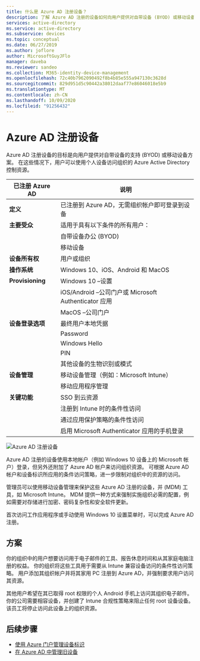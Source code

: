 ```yaml
---
title: 什么是 Azure AD 注册设备？
description: 了解 Azure AD 注册的设备如何向用户提供对自带设备 (BYOD) 或移动设备方案的支持。
services: active-directory
ms.service: active-directory
ms.subservice: devices
ms.topic: conceptual
ms.date: 06/27/2019
ms.author: joflore
author: MicrosoftGuyJFlo
manager: daveba
ms.reviewer: sandeo
ms.collection: M365-identity-device-management
ms.openlocfilehash: 72c40b7962090492f8b4b85e555a947130c3628d
ms.sourcegitcommit: 829d951d5c90442a38012daaf77e86046018e5b9
ms.translationtype: MT
ms.contentlocale: zh-CN
ms.lasthandoff: 10/09/2020
ms.locfileid: "91256432"
---
```

# <a name="azure-ad-registered-devices"></a>Azure AD 注册设备

Azure AD 注册设备的目标是向用户提供对自带设备的支持 (BYOD) 或移动设备方案。 在这些情况下，用户可以使用个人设备访问组织的 Azure Active Directory 控制资源。

| 已注册 Azure AD | 说明 |
| --- | --- |
| **定义** | 已注册到 Azure AD，无需组织帐户即可登录到设备 |
| **主要受众** | 适用于具有以下条件的所有用户： |
|   | 自带设备办公 (BYOD) |
|   | 移动设备 |
| **设备所有权** | 用户或组织 |
| **操作系统** | Windows 10、iOS、Android 和 MacOS |
| **Provisioning** | Windows 10 –设置 |
|   | iOS/Android –公司门户或 Microsoft Authenticator 应用 |
|   | MacOS –公司门户 |
| **设备登录选项** | 最终用户本地凭据 |
|   | Password |
|   | Windows Hello |
|   | PIN |
|   | 其他设备的生物识别或模式 |
| **设备管理** | 移动设备管理（例如：Microsoft Intune） |
|   | 移动应用程序管理 |
| **关键功能** | SSO 到云资源 |
|   | 注册到 Intune 时的条件性访问 |
|   | 通过应用保护策略的条件性访问 |
|   | 启用 Microsoft Authenticator 应用的手机登录 |

![Azure AD 注册设备](./media/concept-azure-ad-register/azure-ad-registered-device.png)

Azure AD 注册的设备使用本地帐户（例如 Windows 10 设备上的 Microsoft 帐户）登录，但另外还附加了 Azure AD 帐户来访问组织资源。 可根据 Azure AD 帐户和设备标识所应用的条件访问策略，进一步限制对组织中的资源的访问。

管理员可以使用移动设备管理来保护这些 Azure AD 注册的设备，并 (MDM) 工具，如 Microsoft Intune。 MDM 提供一种方式来强制实施组织必需的配置，例如需要对存储进行加密、密码复杂性和安全软件更新。 

首次访问工作应用程序或手动使用 Windows 10 设置菜单时，可以完成 Azure AD 注册。 

## <a name="scenarios"></a>方案

你的组织中的用户想要访问用于电子邮件的工具、报告休息时间和从其家庭电脑注册的权益。 你的组织将这些工具用于需要从 Intune 兼容设备访问的条件性访问策略。 用户添加其组织帐户并将其家用 PC 注册到 Azure AD，并强制要求用户访问其资源。

其他用户希望在其已取得 root 权限的个人 Android 手机上访问其组织电子邮件。 你的公司需要相容设备，并创建了 Intune 合规性策略来阻止任何 root 设备设备。 该员工将停止访问此设备上的组织资源。

## <a name="next-steps"></a>后续步骤

- [使用 Azure 门户管理设备标识](device-management-azure-portal.md)
- [在 Azure AD 中管理旧设备](manage-stale-devices.md)
